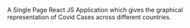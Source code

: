A Single Page React JS Application which gives the graphical representation of Covid Cases across different countries.
